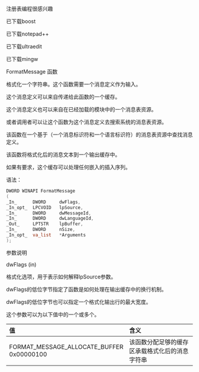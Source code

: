 
注册表编程很感兴趣

已下载boost

已下载notepad++

已下载ultraedit

已下载mingw

FormatMessage 函数

格式化一个字符串。这个函数需要一个消息定义作为输入。

这个消息定义可以来自传递给此函数的一个缓存。

这个消息定义也可以来自在已经加载的模块中的一个消息表资源。

或者调用者可以让这个函数为这个消息定义去搜索系统的消息表资源。

该函数在一个基于（一个消息标识符和一个语言标识符）的消息表资源中查找消息定义。

该函数将格式化后的消息文本到一个输出缓存中。

如果有要求，这个缓存可以处理任何嵌入的插入序列。

语法：

``` C++
DWORD WINAPI FormatMessage
(
_In_      DWORD     dwFlags,
_In_opt_  LPCVOID   lpSource,
_In_      DWORD     dwMessageId,
_In_      DWORD     dwLanguageId,
_Out_     LPTSTR    lpBuffer,
_In_      DWORD     nSize,
_In_opt_  va_list   *Arguments
);
```

参数说明

dwFlags (in)

格式化选项，用于表示如何解释lpSource参数。

dwFlags的低位字节指定了函数是如何处理在输出缓存中的换行机制。

dwFlags的低位字节也可以指定一个格式化输出行的最大宽度。

这个参数可以为以下值中的一个或多个。

|值|含义|
|:--|:--|
|FORMAT_MESSAGE_ALLOCATE_BUFFER</br>0x00000100|该函数分配足够的缓存区承载格式化后的消息字符串|

















